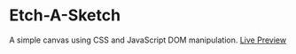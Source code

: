 # Etch-A-Sketch
A simple canvas using CSS and JavaScript DOM manipulation.
[Live Preview](https://paraswastaken.github.io/etch-a-sketch/)
